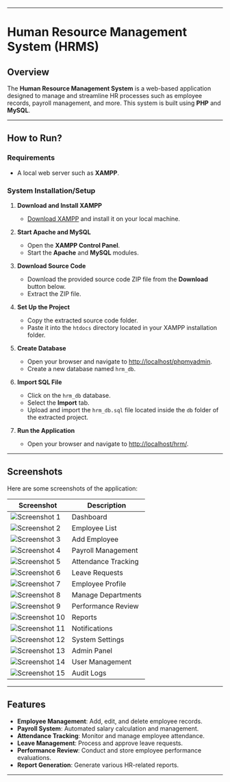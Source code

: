 

---

# **Human Resource Management System (HRMS)**

## **Overview**

The **Human Resource Management System** is a web-based application designed to manage and streamline HR processes such as employee records, payroll management, and more. This system is built using **PHP** and **MySQL**.

---

## **How to Run?**

### **Requirements**

- A local web server such as **XAMPP**.

### **System Installation/Setup**

1. **Download and Install XAMPP**
   - [Download XAMPP](https://www.apachefriends.org/index.html) and install it on your local machine.
   
2. **Start Apache and MySQL**
   - Open the **XAMPP Control Panel**.
   - Start the **Apache** and **MySQL** modules.

3. **Download Source Code**
   - Download the provided source code ZIP file from the **Download** button below.
   - Extract the ZIP file.

4. **Set Up the Project**
   - Copy the extracted source code folder.
   - Paste it into the `htdocs` directory located in your XAMPP installation folder.

5. **Create Database**
   - Open your browser and navigate to [http://localhost/phpmyadmin](http://localhost/phpmyadmin).
   - Create a new database named `hrm_db`.

6. **Import SQL File**
   - Click on the `hrm_db` database.
   - Select the **Import** tab.
   - Upload and import the `hrm_db.sql` file located inside the `db` folder of the extracted project.

7. **Run the Application**
   - Open your browser and navigate to [http://localhost/hrm/](http://localhost/hrm/).

---

## **Screenshots**

Here are some screenshots of the application:

| Screenshot | Description |
|------------|-------------|
| ![Screenshot 1](https://github.com/Sharathhk122/human-resource-management/blob/main/Screenshot%20(760).png) | Dashboard |
| ![Screenshot 2](https://github.com/Sharathhk122/human-resource-management/blob/main/Screenshot%20(761).png) | Employee List |
| ![Screenshot 3](https://github.com/Sharathhk122/human-resource-management/blob/main/Screenshot%20(763).png) | Add Employee |
| ![Screenshot 4](https://github.com/Sharathhk122/human-resource-management/blob/main/Screenshot%20(764).png) | Payroll Management |
| ![Screenshot 5](https://github.com/Sharathhk122/human-resource-management/blob/main/Screenshot%20(765).png) | Attendance Tracking |
| ![Screenshot 6](https://github.com/Sharathhk122/human-resource-management/blob/main/Screenshot%20(766).png) | Leave Requests |
| ![Screenshot 7](https://github.com/Sharathhk122/human-resource-management/blob/main/Screenshot%20(767).png) | Employee Profile |
| ![Screenshot 8](https://github.com/Sharathhk122/human-resource-management/blob/main/Screenshot%20(768).png) | Manage Departments |
| ![Screenshot 9](https://github.com/Sharathhk122/human-resource-management/blob/main/Screenshot%20(769).png) | Performance Review |
| ![Screenshot 10](https://github.com/Sharathhk122/human-resource-management/blob/main/Screenshot%20(770).png) | Reports |
| ![Screenshot 11](https://github.com/Sharathhk122/human-resource-management/blob/main/Screenshot%20(771).png) | Notifications |
| ![Screenshot 12](https://github.com/Sharathhk122/human-resource-management/blob/main/Screenshot%20(772).png) | System Settings |
| ![Screenshot 13](https://github.com/Sharathhk122/human-resource-management/blob/main/Screenshot%20(773).png) | Admin Panel |
| ![Screenshot 14](https://github.com/Sharathhk122/human-resource-management/blob/main/Screenshot%20(774).png) | User Management |
| ![Screenshot 15](https://github.com/Sharathhk122/human-resource-management/blob/main/Screenshot%20(775).png) | Audit Logs |

---

## **Features**

- **Employee Management**: Add, edit, and delete employee records.
- **Payroll System**: Automated salary calculation and management.
- **Attendance Tracking**: Monitor and manage employee attendance.
- **Leave Management**: Process and approve leave requests.
- **Performance Review**: Conduct and store employee performance evaluations.
- **Report Generation**: Generate various HR-related reports.

---
